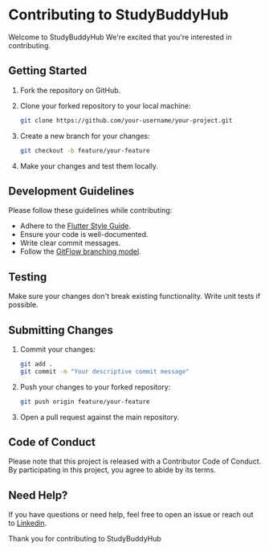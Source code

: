 # Contributing to StudyBuddyHub

Welcome to StudyBuddyHub We're excited that you're interested in contributing.

## Getting Started

1. Fork the repository on GitHub.
2. Clone your forked repository to your local machine:

    ```bash
    git clone https://github.com/your-username/your-project.git
    ```

3. Create a new branch for your changes:

    ```bash
    git checkout -b feature/your-feature
    ```

4. Make your changes and test them locally.

## Development Guidelines

Please follow these guidelines while contributing:

- Adhere to the [Flutter Style Guide](https://dart.dev/guides/language/effective-dart/style).
- Ensure your code is well-documented.
- Write clear commit messages.
- Follow the [GitFlow branching model](https://nvie.com/posts/a-successful-git-branching-model/).

## Testing

Make sure your changes don't break existing functionality. Write unit tests if possible.

## Submitting Changes

1. Commit your changes:

    ```bash
    git add .
    git commit -m "Your descriptive commit message"
    ```

2. Push your changes to your forked repository:

    ```bash
    git push origin feature/your-feature
    ```

3. Open a pull request against the main repository.

## Code of Conduct

Please note that this project is released with a Contributor Code of Conduct. By participating in this project, you agree to abide by its terms.

## Need Help?

If you have questions or need help, feel free to open an issue or reach out to [Linkedin](https://www.linkedin.com/in/yasinkaanyigit1/).

Thank you for contributing to StudyBuddyHub

